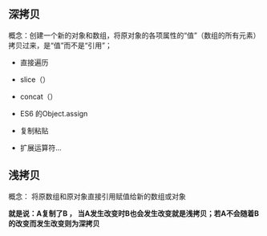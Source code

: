 ## 深拷贝

概念：创建一个新的对象和数组，将原对象的各项属性的“值”（数组的所有元素）拷贝过来，是“值”而不是“引用”；

* 直接遍历

* slice（）

* concat（）

* ES6 的Object.assign

* 复制粘贴

* 扩展运算符...

  



## 浅拷贝

概念： 将原数组和原对象直接引用赋值给新的数组或对象







**就是说：A复制了B ， 当A发生改变时B也会发生改变就是浅拷贝；若A不会随着B的改变而发生改变则为深拷贝**

